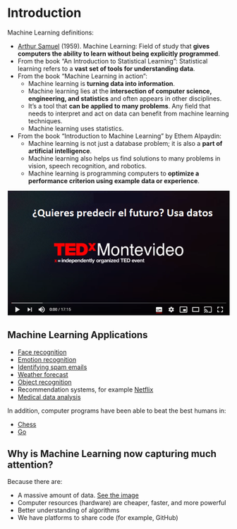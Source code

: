 # Introduction

Machine Learning definitions:

- [Arthur Samuel](https://es.wikipedia.org/wiki/Arthur_L._Samuel) (1959). Machine Learning: Field of study that **gives computers the ability to learn without being explicitly programmed**.
- From the book “An Introduction to Statistical Learning”: Statistical learning refers to a **vast set of tools for understanding data**.
- From the book “Machine Learning in action”:
  - Machine learning is **turning data into information**.
  - Machine learning lies at the **intersection of computer science, engineering, and statistics** and often appears in other disciplines.
  - It’s a tool that **can be applied to many problems**. Any field that needs to interpret and act on data can benefit from machine learning techniques.
  - Machine learning uses statistics.
- From the book “Introduction to Machine Learning” by Ethem Alpaydin:
  - Machine learning is not just a database problem; it is also a **part of artificial intelligence**.
  - Machine learning also helps us find solutions to many problems in vision, speech recognition, and robotics.
  - Machine learning is programming computers to **optimize a performance criterion using example data or experience**.


[![Watch the video](images/1_video.png)](https://youtu.be/1iqh1B1OZAg) 

## Machine Learning Applications

- [Face recognition](https://www.google.com/search?q=face+recognition&safe=strict&rlz=1C1SQJL_enMX896MX896&sxsrf=ALeKk02HE65u5YMjiZ411PRbRNGwaTeXKA:1608154734698&source=lnms&tbm=isch&sa=X&ved=2ahUKEwi--9Gdu9PtAhUC7awKHaJKC4IQ_AUoAXoECAIQAw&biw=837&bih=492&dpr=1.25)
- [Emotion recognition](https://www.google.com/search?q=emotion+recognition&tbm=isch&ved=2ahUKEwjQ-Ljnu9PtAhVOR6wKHafLBq0Q2-cCegQIABAA&oq=emotion+recognition&gs_lcp=CgNpbWcQAzIECAAQQzICCAAyBAgAEB4yBAgAEB4yBAgAEB4yBAgAEB4yBAgAEB4yBAgAEB4yBAgAEB4yBAgAEB46BAgjECc6BQgAELEDOggIABCxAxCDAToHCAAQsQMQQ1CouQpYkMoKYLjLCmgAcAB4AIABpgOIAcIWkgEKMS4xNi4wLjEuMZgBAKABAaoBC2d3cy13aXotaW1nwAEB&sclient=img&ei=CX_aX5DQHM6OsQWnl5voCg&bih=492&biw=837&rlz=1C1SQJL_enMX896MX896&safe=strict)
- [Identifying spam emails](https://www.google.com/search?q=Identifying+spam+emails&tbm=isch&safe=strict&rlz=1C1SQJL_enMX896MX896&hl=es&sa=X&ved=2ahUKEwj26PDhvNPtAhWIWKwKHQtpAq4QBXoECAEQLQ&biw=823&bih=478)
- [Weather forecast](https://www.google.com/search?q=Weather+forecast&tbm=isch&ved=2ahUKEwi4hIv7vNPtAhUBOa0KHXrmAwMQ2-cCegQIABAA&oq=Wheather+forecast&gs_lcp=CgNpbWcQA1AAWABgr7sBaABwAHgAgAEAiAEAkgEAmAEAqgELZ3dzLXdpei1pbWc&sclient=img&ei=P4DaX_joBYHytAX6zI8Y&bih=478&biw=823&rlz=1C1SQJL_enMX896MX896&safe=strict&hl=es)
- [Object recognition](https://www.google.com/search?q=Object+recognition&tbm=isch&ved=2ahUKEwjYqeWHvdPtAhWXYqwKHb4JBJQQ2-cCegQIABAA&oq=Object+recognition&gs_lcp=CgNpbWcQAzICCAAyBAgAEB4yBAgAEB4yBAgAEB4yBAgAEB4yBAgAEB4yBAgAEB4yBAgAEB4yBAgAEB4yBAgAEB46BAgjECc6BQgAELEDOgQIABBDOggIABCxAxCDAVDhkAFYoaMBYMekAWgAcAB4AIAB4gGIAesXkgEGMC4xMS42mAEAoAEBqgELZ3dzLXdpei1pbWfAAQE&sclient=img&ei=WYDaX5iZLZfFsQW-k5CgCQ&bih=478&biw=823&rlz=1C1SQJL_enMX896MX896&safe=strict&hl=es)
- Recommendation systems, for example [Netflix](https://www.topbots.com/netflix-movie-recommender-system-rework/)
- [Medical data analysis](https://www.datapine.com/blog/big-data-examples-in-healthcare/)

In addition, computer programs have been able to beat the best humans in:
- [Chess](https://www.bbc.com/news/av/world-us-canada-39888639)
- [Go](https://fortune.com/2016/03/12/googles-go-computer-vs-human/#:~:text=In%20a%20decisive%20step%20forward,of%20Go's%20most%20dominant%20players.)

## Why is Machine Learning now capturing much attention?

Because there are:
- A massive amount of data. [See the image](https://www.visualcapitalist.com/every-minute-internet-2020/)
- Computer resources (hardware) are cheaper, faster, and more powerful
- Better understanding of algorithms
- We have platforms to share code (for example, GitHub)

